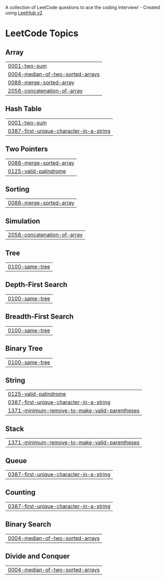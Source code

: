 A collection of LeetCode questions to ace the coding interview! - Created using [LeetHub v2](https://github.com/arunbhardwaj/LeetHub-2.0)
<!---LeetCode Topics Start-->
# LeetCode Topics
## Array
|  |
| ------- |
| [0001-two-sum](https://github.com/saheer07/leetcode/tree/master/0001-two-sum) |
| [0004-median-of-two-sorted-arrays](https://github.com/saheer07/leetcode/tree/master/0004-median-of-two-sorted-arrays) |
| [0088-merge-sorted-array](https://github.com/saheer07/leetcode/tree/master/0088-merge-sorted-array) |
| [2058-concatenation-of-array](https://github.com/saheer07/leetcode/tree/master/2058-concatenation-of-array) |
## Hash Table
|  |
| ------- |
| [0001-two-sum](https://github.com/saheer07/leetcode/tree/master/0001-two-sum) |
| [0387-first-unique-character-in-a-string](https://github.com/saheer07/leetcode/tree/master/0387-first-unique-character-in-a-string) |
## Two Pointers
|  |
| ------- |
| [0088-merge-sorted-array](https://github.com/saheer07/leetcode/tree/master/0088-merge-sorted-array) |
| [0125-valid-palindrome](https://github.com/saheer07/leetcode/tree/master/0125-valid-palindrome) |
## Sorting
|  |
| ------- |
| [0088-merge-sorted-array](https://github.com/saheer07/leetcode/tree/master/0088-merge-sorted-array) |
## Simulation
|  |
| ------- |
| [2058-concatenation-of-array](https://github.com/saheer07/leetcode/tree/master/2058-concatenation-of-array) |
## Tree
|  |
| ------- |
| [0100-same-tree](https://github.com/saheer07/leetcode/tree/master/0100-same-tree) |
## Depth-First Search
|  |
| ------- |
| [0100-same-tree](https://github.com/saheer07/leetcode/tree/master/0100-same-tree) |
## Breadth-First Search
|  |
| ------- |
| [0100-same-tree](https://github.com/saheer07/leetcode/tree/master/0100-same-tree) |
## Binary Tree
|  |
| ------- |
| [0100-same-tree](https://github.com/saheer07/leetcode/tree/master/0100-same-tree) |
## String
|  |
| ------- |
| [0125-valid-palindrome](https://github.com/saheer07/leetcode/tree/master/0125-valid-palindrome) |
| [0387-first-unique-character-in-a-string](https://github.com/saheer07/leetcode/tree/master/0387-first-unique-character-in-a-string) |
| [1371-minimum-remove-to-make-valid-parentheses](https://github.com/saheer07/leetcode/tree/master/1371-minimum-remove-to-make-valid-parentheses) |
## Stack
|  |
| ------- |
| [1371-minimum-remove-to-make-valid-parentheses](https://github.com/saheer07/leetcode/tree/master/1371-minimum-remove-to-make-valid-parentheses) |
## Queue
|  |
| ------- |
| [0387-first-unique-character-in-a-string](https://github.com/saheer07/leetcode/tree/master/0387-first-unique-character-in-a-string) |
## Counting
|  |
| ------- |
| [0387-first-unique-character-in-a-string](https://github.com/saheer07/leetcode/tree/master/0387-first-unique-character-in-a-string) |
## Binary Search
|  |
| ------- |
| [0004-median-of-two-sorted-arrays](https://github.com/saheer07/leetcode/tree/master/0004-median-of-two-sorted-arrays) |
## Divide and Conquer
|  |
| ------- |
| [0004-median-of-two-sorted-arrays](https://github.com/saheer07/leetcode/tree/master/0004-median-of-two-sorted-arrays) |
<!---LeetCode Topics End-->